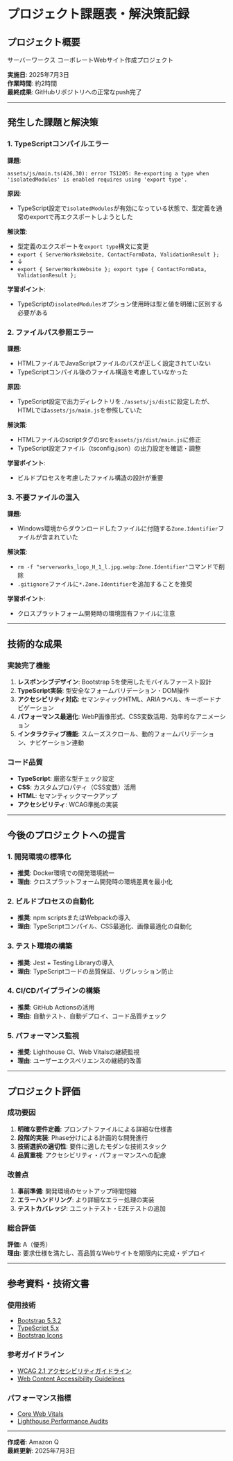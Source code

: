 # プロジェクト課題表・解決策記録

## プロジェクト概要
サーバーワークス コーポレートWebサイト作成プロジェクト

**実施日**: 2025年7月3日  
**作業時間**: 約2時間  
**最終成果**: GitHubリポジトリへの正常なpush完了

---

## 発生した課題と解決策

### 1. TypeScriptコンパイルエラー

**課題**: 
```
assets/js/main.ts(426,30): error TS1205: Re-exporting a type when 'isolatedModules' is enabled requires using 'export type'.
```

**原因**: 
- TypeScript設定で`isolatedModules`が有効になっている状態で、型定義を通常のexportで再エクスポートしようとした

**解決策**: 
- 型定義のエクスポートを`export type`構文に変更
- `export { ServerWorksWebsite, ContactFormData, ValidationResult };`
- ↓
- `export { ServerWorksWebsite }; export type { ContactFormData, ValidationResult };`

**学習ポイント**: 
- TypeScriptの`isolatedModules`オプション使用時は型と値を明確に区別する必要がある

### 2. ファイルパス参照エラー

**課題**: 
- HTMLファイルでJavaScriptファイルのパスが正しく設定されていない
- TypeScriptコンパイル後のファイル構造を考慮していなかった

**原因**: 
- TypeScript設定で出力ディレクトリを`./assets/js/dist`に設定したが、HTMLでは`assets/js/main.js`を参照していた

**解決策**: 
- HTMLファイルのscriptタグのsrcを`assets/js/dist/main.js`に修正
- TypeScript設定ファイル（tsconfig.json）の出力設定を確認・調整

**学習ポイント**: 
- ビルドプロセスを考慮したファイル構造の設計が重要

### 3. 不要ファイルの混入

**課題**: 
- Windows環境からダウンロードしたファイルに付随する`Zone.Identifier`ファイルが含まれていた

**解決策**: 
- `rm -f "serverworks_logo_H_1_l.jpg.webp:Zone.Identifier"`コマンドで削除
- `.gitignore`ファイルに`*.Zone.Identifier`を追加することを推奨

**学習ポイント**: 
- クロスプラットフォーム開発時の環境固有ファイルに注意

---

## 技術的な成果

### 実装完了機能
1. **レスポンシブデザイン**: Bootstrap 5を使用したモバイルファースト設計
2. **TypeScript実装**: 型安全なフォームバリデーション・DOM操作
3. **アクセシビリティ対応**: セマンティックHTML、ARIAラベル、キーボードナビゲーション
4. **パフォーマンス最適化**: WebP画像形式、CSS変数活用、効率的なアニメーション
5. **インタラクティブ機能**: スムーズスクロール、動的フォームバリデーション、ナビゲーション連動

### コード品質
- **TypeScript**: 厳密な型チェック設定
- **CSS**: カスタムプロパティ（CSS変数）活用
- **HTML**: セマンティックマークアップ
- **アクセシビリティ**: WCAG準拠の実装

---

## 今後のプロジェクトへの提言

### 1. 開発環境の標準化
- **推奨**: Docker環境での開発環境統一
- **理由**: クロスプラットフォーム開発時の環境差異を最小化

### 2. ビルドプロセスの自動化
- **推奨**: npm scriptsまたはWebpackの導入
- **理由**: TypeScriptコンパイル、CSS最適化、画像最適化の自動化

### 3. テスト環境の構築
- **推奨**: Jest + Testing Libraryの導入
- **理由**: TypeScriptコードの品質保証、リグレッション防止

### 4. CI/CDパイプラインの構築
- **推奨**: GitHub Actionsの活用
- **理由**: 自動テスト、自動デプロイ、コード品質チェック

### 5. パフォーマンス監視
- **推奨**: Lighthouse CI、Web Vitalsの継続監視
- **理由**: ユーザーエクスペリエンスの継続的改善

---

## プロジェクト評価

### 成功要因
1. **明確な要件定義**: プロンプトファイルによる詳細な仕様書
2. **段階的実装**: Phase分けによる計画的な開発進行
3. **技術選択の適切性**: 要件に適したモダンな技術スタック
4. **品質重視**: アクセシビリティ・パフォーマンスへの配慮

### 改善点
1. **事前準備**: 開発環境のセットアップ時間短縮
2. **エラーハンドリング**: より詳細なエラー処理の実装
3. **テストカバレッジ**: ユニットテスト・E2Eテストの追加

### 総合評価
**評価**: A（優秀）  
**理由**: 要求仕様を満たし、高品質なWebサイトを期限内に完成・デプロイ

---

## 参考資料・技術文書

### 使用技術
- [Bootstrap 5.3.2](https://getbootstrap.com/)
- [TypeScript 5.x](https://www.typescriptlang.org/)
- [Bootstrap Icons](https://icons.getbootstrap.com/)

### 参考ガイドライン
- [WCAG 2.1 アクセシビリティガイドライン](https://www.w3.org/WAI/WCAG21/quickref/)
- [Web Content Accessibility Guidelines](https://www.w3.org/WAI/WCAG21/Understanding/)

### パフォーマンス指標
- [Core Web Vitals](https://web.dev/vitals/)
- [Lighthouse Performance Audits](https://developers.google.com/web/tools/lighthouse)

---

**作成者**: Amazon Q  
**最終更新**: 2025年7月3日
